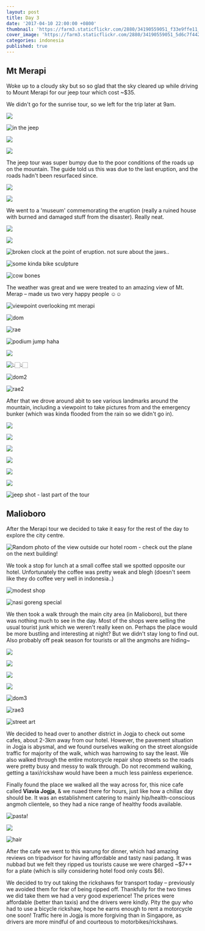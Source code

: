 ```yaml
---
layout: post
title: Day 3
date: '2017-04-10 22:00:00 +0800'
thumbnail: 'https://farm3.staticflickr.com/2880/34190559051_f33e9ffe11_z_d.jpg'
cover_image: 'https://farm3.staticflickr.com/2880/34190559051_5d6c7f442b_h_d.jpg'
categories: indonesia
published: true
---
```

## Mt Merapi

Woke up to a cloudy sky but so so glad that the sky cleared up while driving to Mount Merapi for our jeep tour which cost ~$35. 

We didn't go for the sunrise tour, so we left for the trip later at 9am.

![](https://farm3.staticflickr.com/2816/34163468362_5372d8f958_o_d.jpg)

![in the jeep](https://farm5.staticflickr.com/4191/33479917644_b77c4ac474_o_d.jpg)

![](https://farm3.staticflickr.com/2805/34163450192_e13bf7c674_o_d.jpg)

![](https://farm3.staticflickr.com/2880/34190559051_a6deb897f5_o_d.jpg)

The jeep tour was super bumpy due to the poor conditions of the roads up on the mountain. The guide told us this was due to the last eruption, and the roads hadn't been resurfaced since.

![](https://farm5.staticflickr.com/4155/34163459082_096d1ede9b_o_d.jpg)

![](https://farm5.staticflickr.com/4184/34163461332_6a6d89d0fc_o_d.jpg)

We went to a 'museum' commemorating the eruption (really a ruined house with burned and damaged stuff from the disaster). Really neat.

![](https://farm3.staticflickr.com/2852/34190559421_3426536fa7_o_d.jpg)

![](https://farm3.staticflickr.com/2840/34190561911_eb2d2bc6bf_o_d.jpg)

![broken clock at the point of eruption. not sure about the jaws..](https://farm3.staticflickr.com/2820/34163451752_34ec5148f1_o_d.jpg)

![some kinda bike sculpture](https://farm3.staticflickr.com/2863/33479907164_ba8d2a1ced_o_d.jpg)

![cow bones](https://farm3.staticflickr.com/2848/33479905924_a543969e20_o_d.jpg)

The weather was great and we were treated to an amazing view of Mt. Merap – made us two very happy people ☺️☺️

![viewpoint overlooking mt merapi](https://farm3.staticflickr.com/2866/33479918964_5283a38819_o_d.jpg)

![dom](https://farm3.staticflickr.com/2888/34163457272_1a725e57c2_o_d.jpg)

![rae](https://farm3.staticflickr.com/2866/33479906214_18dca0b7ae_o_d.jpg)

![podium jump haha](https://farm3.staticflickr.com/2853/34163458662_7900ac1f66_o_d.jpg)

![](https://farm3.staticflickr.com/2814/33479905714_aba97dd7e0_o_d.jpg)

![👆🏻👆🏻](https://farm3.staticflickr.com/2819/34163460782_06a2fecb6d_o_d.jpg)

![dom2](https://farm5.staticflickr.com/4165/34163454382_abc61da218_o_d.jpg)

![rae2](https://farm5.staticflickr.com/4170/34163455442_3ac1f98017_o_d.jpg)

After that we drove around abit to see various landmarks around the mountain, including a viewpoint to take pictures from and the emergency bunker (which was kinda flooded from the rain so we didn't go in).

![](https://farm3.staticflickr.com/2844/33479908354_2e5c33979b_o_d.jpg)

![](https://farm3.staticflickr.com/2886/34163461912_75b6ca05e9_o_d.jpg)

![](https://farm3.staticflickr.com/2874/33479923014_616c8b5484_h_d.jpg)

![](https://farm3.staticflickr.com/2839/33479920124_33373af59a_o_d.jpg)

![](https://farm5.staticflickr.com/4163/34163459972_e6ddf28fa0_o_d.jpg)

![](https://farm3.staticflickr.com/2852/34163456722_85a69c9834_o_d.jpg)

![jeep shot - last part of the tour](https://farm3.staticflickr.com/2862/34163460312_ca3f9a6a29_o_d.jpg)

## Malioboro

After the Merapi tour we decided to take it easy for the rest of the day to explore the city centre.

![Random photo of the view outside our hotel room - check out the plane on the next building!](https://farm3.staticflickr.com/2850/34163469532_c8d8f049f6_o_d.jpg)

We took a stop for lunch at a small coffee stall we spotted opposite our hotel. Unfortunately the coffee was pretty weak and blegh (doesn't seem like they do coffee very well in indonesia..)

![modest shop](https://farm5.staticflickr.com/4170/34190559271_8033ae4357_o_d.jpg)

![nasi goreng special](https://farm3.staticflickr.com/2877/34163449632_ea986d303f_o_d.jpg)

We then took a walk through the main city area (in Malioboro), but there was nothing much to see in the day. Most of the shops were selling the usual tourist junk which we weren't really keen on. Perhaps the place would be more bustling and interesting at night? But we didn't stay long to find out. Also probably off peak season for tourists or all the angmohs are hiding~

![](https://farm3.staticflickr.com/2850/34163458252_846fa051df_h_d.jpg)

![](https://farm3.staticflickr.com/2839/33479909674_370ef7e9b8_o_d.jpg)

![](https://farm3.staticflickr.com/2862/34163452312_9496cbc8c7_o_d.jpg)

![](https://farm3.staticflickr.com/2879/34190560261_976de8bc01_o_d.jpg)

![dom3](https://farm3.staticflickr.com/2812/34163448852_d1664d988b_o_d.jpg)

![rae3](https://farm5.staticflickr.com/4157/34190561321_df948092e9_o_d.jpg)

![street art](https://farm3.staticflickr.com/2823/34190558861_74b9da2545_o_d.jpg)

We decided to head over to another district in Jogja to check out some cafes, about 2-3km away from our hotel. However, the pavement situation in Jogja is abysmal, and we found ourselves walking on the street alongside traffic for majority of the walk, which was harrowing to say the least. We also walked through the entire motorcycle repair shop streets so the roads were pretty busy and messy to walk through. Do not recommend walking, getting a taxi/rickshaw would have been a much less painless experience. 

Finally found the place we walked all the way across for, this nice cafe called **Viavia Jogja**, & we nuaed there for hours, just like how a chillax day should be. It was an establishment catering to mainly hip/health-conscious angmoh clientele, so they had a nice range of healthy foods available.

![pasta!](https://farm3.staticflickr.com/2830/34190558621_546887913d_o_d.jpg)

![](https://farm3.staticflickr.com/2809/33479909204_d8bdcde037_o_d.jpg)

![hair](https://farm5.staticflickr.com/4181/34190558371_a7559bac11_o_d.jpg)

After the cafe we went to this warung for dinner, which had amazing reviews on tripadvisor for having affordable and tasty nasi padang. It was nubbad but we felt they ripped us tourists cause we were charged ~$7++ for a plate (which is silly considering hotel food only costs $6).

We decided to try out taking the rickshaws for transport today – previously we avoided them for fear of being ripped off. Thankfully for the two times we did take them we had a very good experience! The prices were affordable (better than taxis) and the drivers were kindly. Pity the guy who had to use a bicycle rickshaw, hope he earns enough to rent a motorcycle one soon! Traffic here in Jogja is more forgiving than in Singapore, as drivers are more mindful of and courteous to motorbikes/rickshaws.
